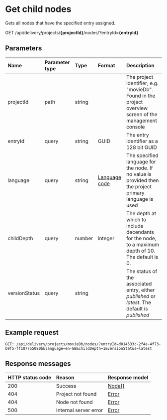 # Get child nodes

Gets all nodes that have the specified entry assigned.

<span class="label label--get">GET</span> /api/delivery/projects/**{projectId}**/nodes/?entryId=**{entryId}**

## Parameters

| Name | Parameter type | Type | Format | Description |
|:-|:-|:-|:-|:-|
| projectId | path | string | | The project identifier, e.g. "movieDb". Found in the project overview screen of the management console |
| entryId | query | string | GUID | The entry identifier as a 128 bit GUID |
| language | query | string | [Language code](/localization.md) | The specified language for the node. If no value is provided then the project primary language is used |
| childDepth | query | number | integer | The depth at which to include decendants for the node, to a maximum depth of 10. The default is 0.  |
| versionStatus | query | string | | The status of the associated entry, either *published* or *latest*. The default is *published* |

## Example request

```http
GET: /api/delivery/projects/movieDb/nodes/?entryId=d014533c-2f4e-4f73-b9f5-ff107755080b&language=en-GB&childDepth=1&versionStatus=latest
```

## Response messages

| HTTP status code | Reason | Response model |
|:-|:-|:-|
| 200 | Success | [Node[]](/model/node.md) |
| 404 | Project not found | [Error](/key-concepts/errors.md) |
| 404 | Node not found | [Error](/key-concepts/errors.md) |
| 500 | Internal server error | [Error](/key-concepts/errors.md) |
